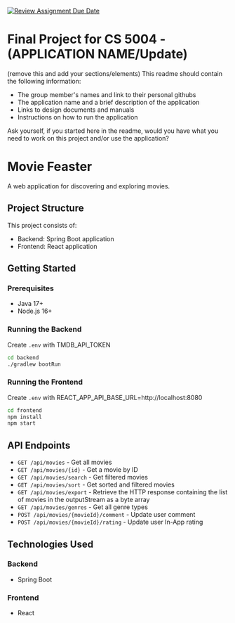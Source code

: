 [![Review Assignment Due Date](https://classroom.github.com/assets/deadline-readme-button-22041afd0340ce965d47ae6ef1cefeee28c7c493a6346c4f15d667ab976d596c.svg)](https://classroom.github.com/a/IE0ITl4j)
# Final Project for CS 5004 - (APPLICATION NAME/Update)

(remove this and add your sections/elements)
This readme should contain the following information: 

* The group member's names and link to their personal githubs
* The application name and a brief description of the application
* Links to design documents and manuals
* Instructions on how to run the application

Ask yourself, if you started here in the readme, would you have what you need to work on this project and/or use the application?

# Movie Feaster

A web application for discovering and exploring movies.

## Project Structure

This project consists of:
- Backend: Spring Boot application
- Frontend: React application

## Getting Started

### Prerequisites
- Java 17+
- Node.js 16+

### Running the Backend
Create `.env` with TMDB_API_TOKEN

```bash
cd backend
./gradlew bootRun
```

### Running the Frontend
Create `.env` with REACT_APP_API_BASE_URL=http://localhost:8080

```bash
cd frontend
npm install
npm start
```

## API Endpoints

- `GET /api/movies` - Get all movies
- `GET /api/movies/{id}` - Get a movie by ID
- `GET /api/movies/search` - Get filtered movies
- `GET /api/movies/sort` - Get sorted and filtered movies
- `GET /api/movies/export` - Retrieve the HTTP response containing the list of movies in the outputStream as a byte array
- `GET /api/movies/genres` - Get all genre types
- `POST /api/movies/{movieId}/comment` - Update user comment
- `POST /api/movies/{movieId}/rating` - Update user In-App rating

## Technologies Used

### Backend
- Spring Boot

### Frontend
- React